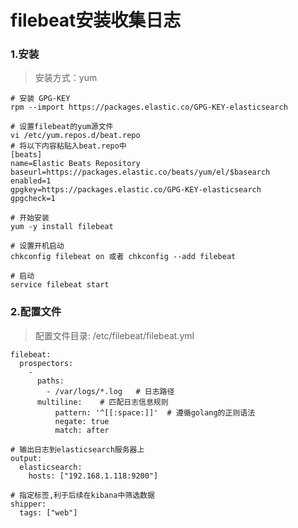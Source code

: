 # filebeat安装收集日志


### 1.安装

> 安装方式：yum

	# 安装 GPG-KEY
	rpm --import https://packages.elastic.co/GPG-KEY-elasticsearch

	# 设置filebeat的yum源文件
	vi /etc/yum.repos.d/beat.repo
	# 将以下内容粘贴入beat.repo中
	[beats]
	name=Elastic Beats Repository
	baseurl=https://packages.elastic.co/beats/yum/el/$basearch
	enabled=1
	gpgkey=https://packages.elastic.co/GPG-KEY-elasticsearch
	gpgcheck=1
	
	# 开始安装
	yum -y install filebeat

	# 设置开机启动
	chkconfig filebeat on 或者 chkconfig --add filebeat
	
	# 启动
	service filebeat start

### 2.配置文件

> 配置文件目录: /etc/filebeat/filebeat.yml

	filebeat:
	  prospectors:
		-
		  paths:
			- /var/logs/*.log   # 日志路径
		  multiline:    # 匹配日志信息规则
			  pattern: '^[[:space:]]'  # 遵循golang的正则语法
   			  negate: true
			  match: after

	# 输出日志到elasticsearch服务器上
	output:
	  elasticsearch:
		hosts: ["192.168.1.118:9200"]

	# 指定标签,利于后续在kibana中筛选数据
	shipper:
	  tags: ["web"]